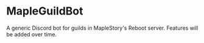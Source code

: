 # MapleGuildBot
A generic Discord bot for guilds in MapleStory's Reboot server. Features will be added over time.
